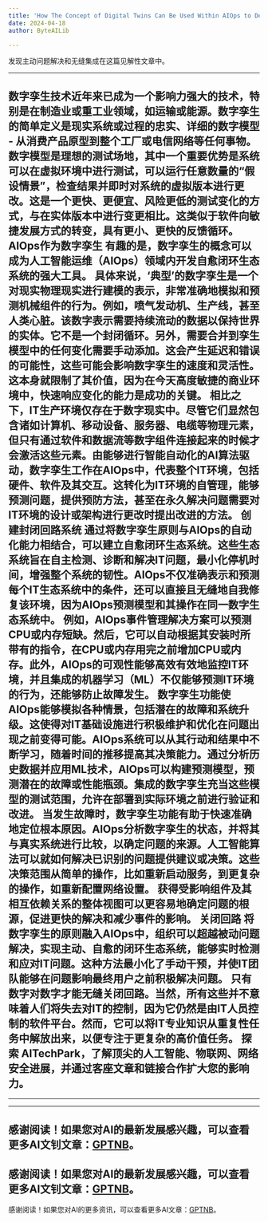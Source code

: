 ```yaml
---
title: 'How The Concept of Digital Twins Can Be Used Within AIOps to Develop Self-Healing Closed Loop Ecosystems'
date: 2024-04-18
author: ByteAILib

---
```


发现主动问题解决和无缝集成在这篇见解性文章中。

---

数字孪生技术近年来已成为一个影响力强大的技术，特别是在制造业或重工业领域，如运输或能源。数字孪生的简单定义是现实系统或过程的忠实、详细的数字模型 - 从消费产品原型到整个工厂或电信网络等任何事物。
数字模型是理想的测试场地，其中一个重要优势是系统可以在虚拟环境中进行测试，可以运行任意数量的“假设情景”，检查结果并即时对系统的虚拟版本进行更改。这是一个更快、更便宜、风险更低的测试变化的方式，与在实体版本中进行变更相比。这类似于软件向敏捷发展方式的转变，具有更小、更快的反馈循环。
AIOps作为数字孪生
有趣的是，数字孪生的概念可以成为人工智能运维（AIOps）领域内开发自愈闭环生态系统的强大工具。
具体来说，‘典型’的数字孪生是一个对现实物理现实进行建模的表示，非常准确地模拟和预测机械组件的行为。例如，喷气发动机、生产线，甚至人类心脏。该数字表示需要持续流动的数据以保持世界的实体。它不是一个封闭循环。另外，需要合并到孪生模型中的任何变化需要手动添加。这会产生延迟和错误的可能性，这些可能会影响数字孪生的速度和灵活性。这本身就限制了其价值，因为在今天高度敏捷的商业环境中，快速响应变化的能力是成功的关键。
相比之下，IT生产环境仅存在于数字现实中。尽管它们显然包含诸如计算机、移动设备、服务器、电缆等物理元素，但只有通过软件和数据流等数字组件连接起来的时候才会激活这些元素。由能够进行智能自动化的AI算法驱动，数字孪生工作在AIOps中，代表整个IT环境，包括硬件、软件及其交互。这转化为IT环境的自管理，能够预测问题，提供预防方法，甚至在永久解决问题需要对IT环境的设计或架构进行更改时提出改进的方法。
创建封闭回路系统
通过将数字孪生原则与AIOps的自动化能力相结合，可以建立自愈闭环生态系统。这些生态系统旨在自主检测、诊断和解决IT问题，最小化停机时间，增强整个系统的韧性。AIOps不仅准确表示和预测每个IT生态系统中的条件，还可以直接且无缝地自我修复该环境，因为AIOps预测模型和其操作在同一数字生态系统中。
例如，AIOps事件管理解决方案可以预测CPU或内存短缺。然后，它可以自动根据其安装时所带有的指令，在CPU或内存用完之前增加CPU或内存。此外，AIOps的可观性能够高效有效地监控IT环境，并且集成的机器学习（ML）不仅能够预测IT环境的行为，还能够防止故障发生。
数字孪生功能使AIOps能够模拟各种情景，包括潜在的故障和系统升级。这使得对IT基础设施进行积极维护和优化在问题出现之前变得可能。AIOps系统可以从其行动和结果中不断学习，随着时间的推移提高其决策能力。通过分析历史数据并应用ML技术，AIOps可以构建预测模型，预测潜在的故障或性能瓶颈。集成的数字孪生充当这些模型的测试范围，允许在部署到实际环境之前进行验证和改进。
当发生故障时，数字孪生功能有助于快速准确地定位根本原因。AIOps分析数字孪生的状态，并将其与真实系统进行比较，以确定问题的来源。人工智能算法可以就如何解决已识别的问题提供建议或决策。这些决策范围从简单的操作，比如重新启动服务，到更复杂的操作，如重新配置网络设置。
获得受影响组件及其相互依赖关系的整体视图可以更容易地确定问题的根源，促进更快的解决和减少事件的影响。
关闭回路
将数字孪生的原则融入AIOps中，组织可以超越被动问题解决，实现主动、自愈的闭环生态系统，能够实时检测和应对IT问题。这种方法最小化了手动干预，并使IT团队能够在问题影响最终用户之前积极解决问题。
只有数字对数字才能无缝关闭回路。当然，所有这些并不意味着人们将失去对IT的控制，因为它仍然是由IT人员控制的软件平台。然而，它可以将IT专业知识从重复性任务中解放出来，以便专注于更复杂的高价值任务。
探索 AITechPark，了解顶尖的人工智能、物联网、网络安全进展，并通过客座文章和链接合作扩大您的影响力。
---
---

---
感谢阅读！如果您对AI的最新发展感兴趣，可以查看更多AI文钊文章：[GPTNB](https://gptnb.com)。
---
感谢阅读！如果您对AI的最新发展感兴趣，可以查看更多AI文钊文章：[GPTNB](https://gptnb.com)。
---
感谢阅读！如果您对AI的更多资讯，可以查看更多AI文章：[GPTNB](https://gptnb.com)。